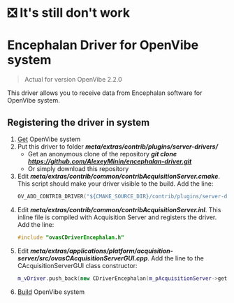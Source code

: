 :negative_squared_cross_mark: It's still don't work
=====================================
Encephalan Driver for OpenVibe system
=====================================
> Actual for version OpenVibe 2.2.0

This driver allows you to receive data from Encephalan software for OpenVibe system.

Registering the driver in system
-------------------
1. [Get](http://openvibe.inria.fr/repo-instructions/) OpenVibe system
2. Put this driver to folder ***meta/extras/contrib/plugins/server-drivers/***
    - Get an anonymous clone of the repository ***git clone https://github.com/AlexeyMinin/encephalan-driver.git***
    - Or simply download this repository
3. Edit ***meta/extras/contrib/common/contribAcquisitionServer.cmake***. This script should make your driver visible to the build. Add the line:
    ```C++
    OV_ADD_CONTRIB_DRIVER("${CMAKE_SOURCE_DIR}/contrib/plugins/server-drivers/encephalan-driver")
    ```
4. Edit ***meta/extras/contrib/common/contribAcquisitionServer.inl***. This inline file is compiled with Acquisition Server and registers the driver. Add the line:
    ```C++
    #include "ovasCDriverEncephalan.h"
    ```
5. Edit ***meta/extras/applications/platform/acquisition-server/src/ovasCAcquisitionServerGUI.cpp***. Add the line to the CAcquisitionServerGUI class constructor:
    ```C++
    m_vDriver.push_back(new CDriverEncephalan(m_pAcquisitionServer->getDriverContext()));
    ```
6. [Build](http://openvibe.inria.fr/build-instructions/) OpenVibe system
